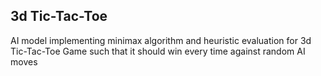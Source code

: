 ## 3d Tic-Tac-Toe
AI model implementing minimax algorithm and heuristic evaluation  for 3d Tic-Tac-Toe Game such that it should win every time against random AI moves

